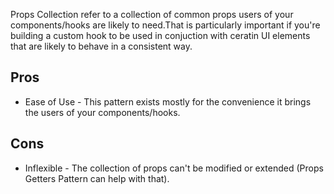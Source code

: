 Props Collection refer to a collection of common props users of your components/hooks are likely to need.That is particularly important if you're building a custom hook to be used in conjuction with ceratin UI elements that are likely to behave in a consistent way.

## Pros

- Ease of Use - This pattern exists mostly for the convenience it brings the users of your components/hooks.

## Cons

- Inflexible - The collection of props can't be modified or extended (Props Getters Pattern can help with that).
